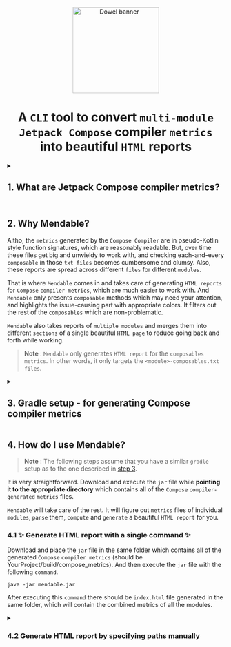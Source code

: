 <div align="center">

  <a>
    <picture>
      <source media="(prefers-color-scheme: dark)" srcset="https://user-images.githubusercontent.com/37530409/205920274-d4cd2c4e-92d9-40d8-ac0f-39e8374600d6.svg" height="200">
      <img alt="Dowel banner" src="https://user-images.githubusercontent.com/37530409/205920279-1c22ea9e-1f81-45d9-9994-01785e9ab473.svg" height="200">
    </picture>
  </a>

  <h1>A <code>CLI</code> tool to convert <code>multi-module</code> <code>Jetpack Compose</code> compiler <code>metrics</code> into beautiful <code>HTML</code> reports</h1>

</div>

<details>
  <summary><h2>1. What are Jetpack Compose compiler metrics?<h2/></summary>

The [`Compose`](https://developer.android.com/jetpack/compose) `Compiler plugin` can generate `reports/metrics` around certain Compose-specific concepts that can be useful in understanding what is happening with some of the `Compose` code at a fine-grained level.
    
It can output various performance-related `metrics` at build time, allowing us to peek behind the curtains and see where any potential `performance issues` are.
    
Read more [here](https://github.com/androidx/androidx/blob/androidx-main/compose/compiler/design/compiler-metrics.md)

</details>
  
## 2. Why Mendable?

Altho, the `metrics` generated by the `Compose Compiler` are in pseudo-Kotlin style function signatures, which are reasonably readable. But, over time these files get big and unwieldy to work with, and checking each-and-every `composable` in those `txt files` becomes cumbersome and clumsy. Also, these reports are spread across different `files` for different `modules`.

That is where `Mendable` comes in and takes care of generating `HTML reports` for `Compose` `compiler metrics`, which are much easier to work with. And `Mendable` only presents `composable` methods which may need your attention, and highlights the issue-causing part with appropriate colors. It filters out the rest of the `composables` which are non-problematic.

`Mendable` also takes reports of `multiple modules` and merges them into different `sections` of a single beautiful `HTML page` to reduce going back and forth while working.

> **Note** : `Mendable` only generates `HTML report` for the `composables` `metrics`. In other words, it only targets the `<module>-composables.txt` `files`.

<details>
  <summary><h2>3. Gradle setup - for generating Compose compiler metrics</h2></summary>
  
Add the following lines to your **root project's** `build.gradle` file. This will direct the `Compose` `compiler` to generate `metrics` and save all of them into the **root project's** `build folder` (for all of the `modules`).

<details open>
  <summary><code>Groovy</code></summary>
  
``` groovy
subprojects {
    tasks.withType(org.jetbrains.kotlin.gradle.tasks.KotlinCompile).configureEach {
        kotlinOptions {
            // Trigger this with:
            // ./gradlew assembleRelease -PenableMultiModuleComposeReports=true --rerun-tasks
            if (project.findProperty("enableMultiModuleComposeReports") == "true") {
                freeCompilerArgs += ["-P", "plugin:androidx.compose.compiler.plugins.kotlin:reportsDestination=" + rootProject.buildDir.absolutePath + "/compose_metrics/"]
                freeCompilerArgs += ["-P", "plugin:androidx.compose.compiler.plugins.kotlin:metricsDestination=" + rootProject.buildDir.absolutePath + "/compose_metrics/"]
            }
        }
    }
}
```
</details>

<details>
  <summary><code>Kotlin scipt</code></summary>
  
```kotlin
allprojects {
    tasks.withType(org.jetbrains.kotlin.gradle.dsl.KotlinCompile::class.java).configureEach {
        kotlinOptions {
            // Trigger this with:
            // ./gradlew assembleRelease -PenableMultiModuleComposeReports=true --rerun-tasks
            if (project.findProperty("enableMultiModuleComposeReports") == "true") {
                freeCompilerArgs += listOf("-P", "plugin:androidx.compose.compiler.plugins.kotlin:reportsDestination=" + rootProject.buildDir.absolutePath + "/compose_metrics/")
                freeCompilerArgs += listOf("-P", "plugin:androidx.compose.compiler.plugins.kotlin:metricsDestination=" + rootProject.buildDir.absolutePath + "/compose_metrics/")
            }
        }
    }
}
```
</details>

With the above setup, you can generate `Compose` `compiler metrics` by executing the following `command` in the `terminal` window.

```
./gradlew assembleRelease -PenableMultiModuleComposeReports=true --rerun-tasks
```
</details>

## 4. How do I use Mendable?

> **Note** : The following steps assume that you have a similar `gradle` setup as to the one described in [step 3](https://github.com/jayasuryat/mendable/edit/main/README.md#3-gradle-setup---for-generating-compose-compiler-metrics).

It is very straightforward. Download and execute the `jar` file while **pointing it to the appropriate directory** which contains all of the `Compose` `compiler-generated` `metrics` files.

`Mendable` will take care of the rest. It will figure out `metrics` files of individual `modules`, `parse` them, `compute` and `generate` a beautiful `HTML report` for you. 

### 4.1 ✨ Generate HTML report with a single command ✨
Download and place the `jar` file in the same folder which contains all of the generated `Compose` `compiler metrics` (should be YourProject/build/compose_metrics). And then execute the `jar` file with the following `command`.
```
java -jar mendable.jar
```
After executing this `command` there should be `index.html` file generated in the same folder, which will contain the combined metrics of all the modules.

<details>
    <summary><h3>4.2 Generate HTML report by specifying paths manually</h3></summary>
    
While the above method is the easiest, and should work fine for most of the use cases, `Mendable` also supports reading and writing files to custom locations. The following are the supported options via `CLI args`.
```
java -jar mendable.jar
    --composablesReportsPath, -i  [Default value : <Current working dir>] -> Path to the directory containing all of the composables.txt files
    --htmlOutputPath, -o          [Default value : <Current working dir>] -> HTML output directory
    --outputName, -oName          [Default value : "index"]               -> Name of the output HTML file
    --help, -h                                                            -> Usage info
```
For example : 
```
java -jar mendable.jar
    -i /Users/username/Desktop/Your-project/build/compose_metrics \
    -o /Users/username/Desktop/Reports \
    -oName Your-project-metrics \
```
For the above command, files will be `read` from '/Users/username/Desktop/Your-project/build/compose_metrics' and the `output` file will be `saved` at '/Users/username/Desktop/Reports' and that file will be `named` 'Your-project-metrics.html'.
    
</details>
